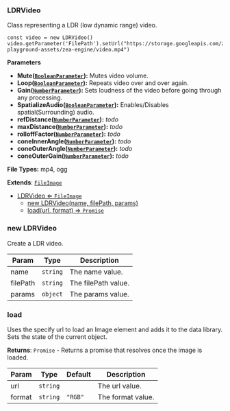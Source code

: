 <a name="LDRVideo"></a>

### LDRVideo 
Class representing a LDR (low dynamic range) video.

```
const video = new LDRVideo()
video.getParameter('FilePath').setUrl("https://storage.googleapis.com/zea-playground-assets/zea-engine/video.mp4")
```

**Parameters**
* **Mute([`BooleanParameter`](api/SceneTree/Parameters/BooleanParameter.md)):** Mutes video volume.
* **Loop([`BooleanParameter`](api/SceneTree/Parameters/BooleanParameter.md)):** Repeats video over and over again.
* **Gain([`NumberParameter`](api/SceneTree/Parameters/NumberParameter.md)):** Sets loudness of the video before going through any processing.
* **SpatializeAudio([`BooleanParameter`](api/SceneTree/Parameters/BooleanParameter.md)):** Enables/Disables spatial(Surrounding) audio.
* **refDistance([`NumberParameter`](api/SceneTree/Parameters/NumberParameter.md)):** _todo_
* **maxDistance([`NumberParameter`](api/SceneTree/Parameters/NumberParameter.md)):** _todo_
* **rolloffFactor([`NumberParameter`](api/SceneTree/Parameters/NumberParameter.md)):** _todo_
* **coneInnerAngle([`NumberParameter`](api/SceneTree/Parameters/NumberParameter.md)):** _todo_
* **coneOuterAngle([`NumberParameter`](api/SceneTree/Parameters/NumberParameter.md)):** _todo_
* **coneOuterGain([`NumberParameter`](api/SceneTree/Parameters/NumberParameter.md)):** _todo_

**File Types:** mp4, ogg


**Extends**: <code>[FileImage](api/SceneTree/Images/FileImage.md)</code>  

* [LDRVideo ⇐ <code>FileImage</code>](#LDRVideo)
    * [new LDRVideo(name, filePath, params)](#new-LDRVideo)
    * [load(url, format) ⇒ <code>Promise</code>](#load)

<a name="new_LDRVideo_new"></a>

### new LDRVideo
Create a LDR video.


| Param | Type | Description |
| --- | --- | --- |
| name | <code>string</code> | The name value. |
| filePath | <code>string</code> | The filePath value. |
| params | <code>object</code> | The params value. |

<a name="LDRVideo+load"></a>

### load
Uses the specify url to load an Image element and adds it to the data library.
Sets the state of the current object.


**Returns**: <code>Promise</code> - Returns a promise that resolves once the image is loaded.  

| Param | Type | Default | Description |
| --- | --- | --- | --- |
| url | <code>string</code> |  | The url value. |
| format | <code>string</code> | <code>&quot;RGB&quot;</code> | The format value. |

